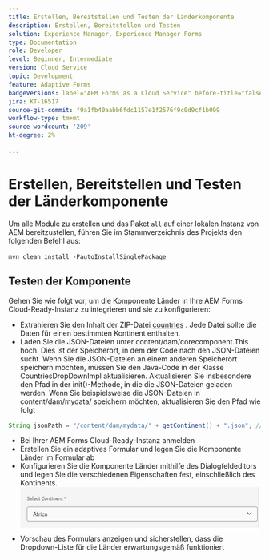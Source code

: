```yaml
---
title: Erstellen, Bereitstellen und Testen der Länderkomponente
description: Erstellen, Bereitstellen und Testen
solution: Experience Manager, Experience Manager Forms
type: Documentation
role: Developer
level: Beginner, Intermediate
version: Cloud Service
topic: Development
feature: Adaptive Forms
badgeVersions: label="AEM Forms as a Cloud Service" before-title="false"
jira: KT-16517
source-git-commit: f9a1fb40aabb6fdc1157e1f2576f9c0d9cf1b099
workflow-type: tm+mt
source-wordcount: '209'
ht-degree: 2%

---
```


# Erstellen, Bereitstellen und Testen der Länderkomponente

Um alle Module zu erstellen und das Paket `all` auf einer lokalen Instanz von AEM bereitzustellen, führen Sie im Stammverzeichnis des Projekts den folgenden Befehl aus:

```mvn clean install -PautoInstallSinglePackage```

## Testen der Komponente

Gehen Sie wie folgt vor, um die Komponente Länder in Ihre AEM Forms Cloud-Ready-Instanz zu integrieren und sie zu konfigurieren:

* Extrahieren Sie den Inhalt der ZIP-Datei [countries](assets/countries.zip) . Jede Datei sollte die Daten für einen bestimmten Kontinent enthalten.
* Laden Sie die JSON-Dateien unter content/dam/corecomponent.This hoch. Dies ist der Speicherort, in dem der Code nach den JSON-Dateien sucht. Wenn Sie die JSON-Dateien an einem anderen Speicherort speichern möchten, müssen Sie den Java-Code in der Klasse CountriesDropDownImpl aktualisieren. Aktualisieren Sie insbesondere den Pfad in der init()-Methode, in die die JSON-Dateien geladen werden. Wenn Sie beispielsweise die JSON-Dateien in content/dam/mydata/ speichern möchten, aktualisieren Sie den Pfad wie folgt

```java
String jsonPath = "/content/dam/mydata/" + getContinent() + ".json"; // Update path accordingly
```

* Bei Ihrer AEM Forms Cloud-Ready-Instanz anmelden
* Erstellen Sie ein adaptives Formular und legen Sie die Komponente Länder im Formular ab
* Konfigurieren Sie die Komponente Länder mithilfe des Dialogfeldeditors und legen Sie die verschiedenen Eigenschaften fest, einschließlich des Kontinents.
  ![content](assets/select-continent.png)
* Vorschau des Formulars anzeigen und sicherstellen, dass die Dropdown-Liste für die Länder erwartungsgemäß funktioniert

